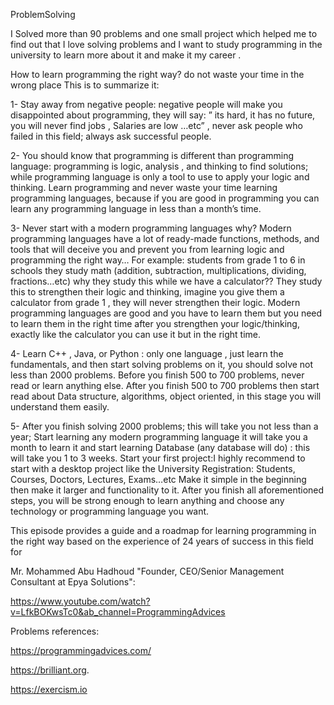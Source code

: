 ProblemSolving


I Solved more than 90 problems and one small project which helped me to find out that I love solving problems and I want to study programming in the university to learn more about it and make it my career .

How to learn programming the right way? do not waste your time in the wrong place This is to summarize it:

1- Stay away from negative people: negative people will make you disappointed about programming, they will say: ” its hard, it has no future, you will never find jobs , Salaries are low …etc” , never ask people who failed in this field; always ask successful people.

2- You should know that programming is different than programming language: programming is logic, analysis , and thinking to find solutions; while programming language is only a tool to use to apply your logic and thinking. Learn programming and never waste your time learning programming languages, because if you are good in programming you can learn any programming language in less than a month’s time.

3- Never start with a modern programming languages why? Modern programming languages have a lot of ready-made functions, methods, and tools that will deceive you and prevent you from learning logic and programming the right way…
For example: students from grade 1 to 6 in schools they study math (addition, subtraction, multiplications, dividing, fractions…etc) why they study this while we have a calculator??
They study this to strengthen their logic and thinking, imagine you give them a calculator from grade 1 , they will never strengthen their logic.
Modern programming languages are good and you have to learn them but you need to learn them in the right time after you strengthen your logic/thinking, exactly like the calculator you can use it but in the right time.

4- Learn C++ , Java, or Python : only one language , just learn the fundamentals, and then start solving problems on it, you should solve not less than 2000 problems.
Before you finish 500 to 700 problems, never read or learn anything else.
After you finish 500 to 700 problems then start read about Data structure, algorithms, object oriented, in this stage you will understand them easily.

5- After you finish solving 2000 problems; this will take you not less than a year;
Start learning any modern programming language it will take you a month to learn it and start learning Database (any database will do) : this will take you 1 to 3 weeks.
Start your first project:I highly recommend to start with a desktop project like the University Registration: Students, Courses, Doctors, Lectures, Exams…etc
Make it simple in the beginning then make it larger and functionality to it.
After you finish all aforementioned steps, you will be strong enough to learn anything and choose any technology or programming language you want.

This episode provides a guide and a roadmap for learning programming in the right way based on the experience of 24 years of success in this field for

Mr. Mohammed Abu Hadhoud "Founder, CEO/Senior Management Consultant at Epya Solutions":

https://www.youtube.com/watch?v=LfkBOKwsTc0&ab_channel=ProgrammingAdvices


Problems references:

https://programmingadvices.com/

https://brilliant.org.

https://exercism.io
